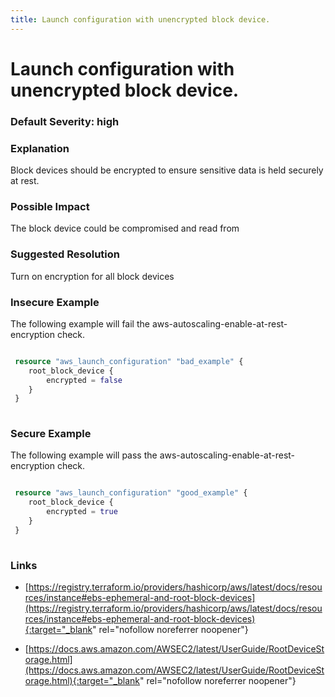 ```yaml
---
title: Launch configuration with unencrypted block device.
---
```


# Launch configuration with unencrypted block device.

### Default Severity: <span class="severity high">high</span>

### Explanation

Block devices should be encrypted to ensure sensitive data is held securely at rest.

### Possible Impact
The block device could be compromised and read from

### Suggested Resolution
Turn on encryption for all block devices


### Insecure Example

The following example will fail the aws-autoscaling-enable-at-rest-encryption check.
```terraform

 resource "aws_launch_configuration" "bad_example" {
 	root_block_device {
 		encrypted = false
 	}
 }
 
```



### Secure Example

The following example will pass the aws-autoscaling-enable-at-rest-encryption check.
```terraform

 resource "aws_launch_configuration" "good_example" {
 	root_block_device {
 		encrypted = true
 	}
 }
 
```



### Links


- [https://registry.terraform.io/providers/hashicorp/aws/latest/docs/resources/instance#ebs-ephemeral-and-root-block-devices](https://registry.terraform.io/providers/hashicorp/aws/latest/docs/resources/instance#ebs-ephemeral-and-root-block-devices){:target="_blank" rel="nofollow noreferrer noopener"}

- [https://docs.aws.amazon.com/AWSEC2/latest/UserGuide/RootDeviceStorage.html](https://docs.aws.amazon.com/AWSEC2/latest/UserGuide/RootDeviceStorage.html){:target="_blank" rel="nofollow noreferrer noopener"}



